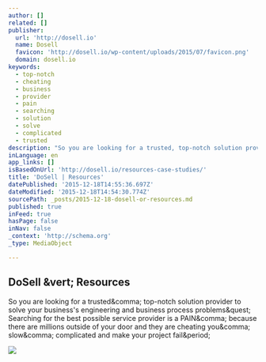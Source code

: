 ```yaml
---
author: []
related: []
publisher:
  url: 'http://dosell.io'
  name: Dosell
  favicon: 'http://dosell.io/wp-content/uploads/2015/07/favicon.png'
  domain: dosell.io
keywords:
  - top-notch
  - cheating
  - business
  - provider
  - pain
  - searching
  - solution
  - solve
  - complicated
  - trusted
description: "So you are looking for a trusted, top-notch solution provider to solve your business's engineering and business process problems? Searching for the best possible service provider is a PAIN, because there are millions outside of your door and they are cheating you, slow, complicated and make your project fail."
inLanguage: en
app_links: []
isBasedOnUrl: 'http://dosell.io/resources-case-studies/'
title: 'DoSell | Resources'
datePublished: '2015-12-18T14:55:36.697Z'
dateModified: '2015-12-18T14:54:30.774Z'
sourcePath: _posts/2015-12-18-dosell-or-resources.md
published: true
inFeed: true
hasPage: false
inNav: false
_context: 'http://schema.org'
_type: MediaObject

---
```

<article style=""><h1>DoSell &amp;vert; Resources</h1><p>So you are looking for a trusted&amp;comma; top-notch solution provider to solve your business's engineering and business process problems&amp;quest; Searching for the best possible service provider is a PAIN&amp;comma; because there are millions outside of your door and they are cheating you&amp;comma; slow&amp;comma; complicated and make your project fail&amp;period;</p><img src="http://dosell.io/wp-content/uploads/2015/12/5-2-e1449494650942.jpg" /></article>